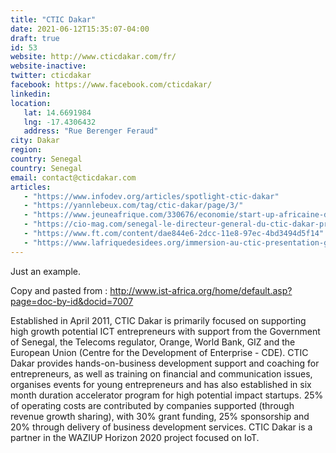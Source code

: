 ```yaml
---
title: "CTIC Dakar"
date: 2021-06-12T15:35:07-04:00
draft: true
id: 53
website: http://www.cticdakar.com/fr/
website-inactive: 
twitter: cticdakar
facebook: https://www.facebook.com/cticdakar/
linkedin: 
location: 
   lat: 14.6691984
   lng: -17.4306432
   address: "Rue Berenger Feraud"
city: Dakar
region: 
country: Senegal
country: Senegal
email: contact@cticdakar.com
articles:
   - "https://www.infodev.org/articles/spotlight-ctic-dakar"
   - "https://yannlebeux.com/tag/ctic-dakar/page/3/"
   - "https://www.jeuneafrique.com/330676/economie/start-up-africaine-de-semaine-ctic/"
   - "https://cio-mag.com/senegal-le-directeur-general-du-ctic-dakar-pret-a-rejoindre-le-futur-incubateur-de-la-der/"
   - "https://www.ft.com/content/dae844e6-2dcc-11e8-97ec-4bd3494d5f14"
   - "https://www.lafriquedesidees.org/immersion-au-ctic-presentation-generale/"
---
```


Just an example.

Copy and pasted from : http://www.ist-africa.org/home/default.asp?page=doc-by-id&docid=7007

Established in April 2011, CTIC Dakar is primarily focused on supporting high growth potential ICT entrepreneurs with support from the Government of Senegal, the Telecoms regulator, Orange, World Bank, GIZ and the European Union (Centre for the Development of Enterprise - CDE). CTIC Dakar provides hands-on-business development support and coaching for entrepreneurs, as well as training on financial and communication issues, organises events for young entrepreneurs and has also established in six month duration accelerator program for high potential impact startups. 25% of operating costs are contributed by companies supported (through revenue growth sharing), with 30% grant funding, 25% sponsorship and 20% through delivery of business development services. CTIC Dakar is a partner in the WAZIUP Horizon 2020 project focused on IoT.
